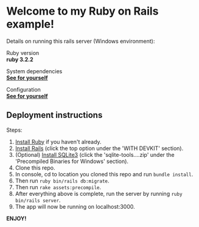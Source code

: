 # Welcome to my Ruby on Rails example!

Details on running this rails server (Windows environment):  

Ruby version  
**ruby 3.2.2**

System dependencies  
**[See for yourself](https://github.com/DonnellyEarley/RailsExample/blob/master/Gemfile)**

Configuration  
**[See for yourself](https://github.com/DonnellyEarley/RailsExample/blob/master/config/application.rb)**

## Deployment instructions  

Steps:
1. [Install Ruby](https://www.ruby-lang.org/en/downloads/) if you haven't already.
2. [Install Rails](https://rubyinstaller.org/downloads/) (click the top option under the 'WITH DEVKIT' section).
3. (Optional) [Install SQLite3](https://www.sqlite.org/download.html) (click the 'sqlite-tools....zip' under the 'Precompiled Binaries for Windows' section).
4. Clone this repo.
5. In console, cd to location you cloned this repo and run ``bundle install``.
6. Then run ``ruby bin/rails db:migrate``.
7. Then run ``rake assets:precompile``.
8. After everything above is complete, run the server by running ``ruby bin/rails server``.
9. The app will now be running on localhost:3000.

**ENJOY!**
